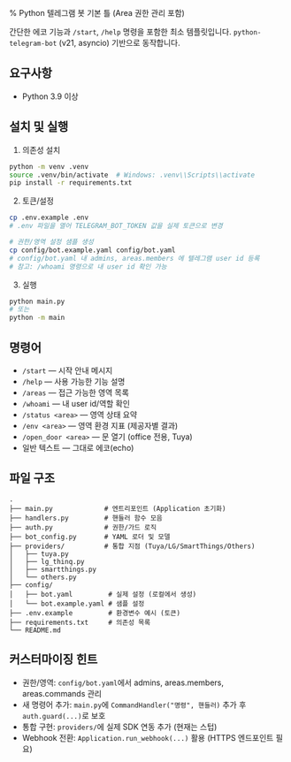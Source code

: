 % Python 텔레그램 봇 기본 틀 (Area 권한 관리 포함)

간단한 에코 기능과 `/start`, `/help` 명령을 포함한 최소 템플릿입니다.
`python-telegram-bot` (v21, asyncio) 기반으로 동작합니다.

## 요구사항
- Python 3.9 이상

## 설치 및 실행
1) 의존성 설치
```bash
python -m venv .venv
source .venv/bin/activate  # Windows: .venv\\Scripts\\activate
pip install -r requirements.txt
```

2) 토큰/설정
```bash
cp .env.example .env
# .env 파일을 열어 TELEGRAM_BOT_TOKEN 값을 실제 토큰으로 변경

# 권한/영역 설정 샘플 생성
cp config/bot.example.yaml config/bot.yaml
# config/bot.yaml 내 admins, areas.members 에 텔레그램 user id 등록
# 참고: /whoami 명령으로 내 user id 확인 가능
```

3) 실행
```bash
python main.py
# 또는
python -m main
```

## 명령어
- `/start` — 시작 안내 메시지
- `/help` — 사용 가능한 기능 설명
- `/areas` — 접근 가능한 영역 목록
- `/whoami` — 내 user id/역할 확인
- `/status <area>` — 영역 상태 요약
- `/env <area>` — 영역 환경 지표 (제공자별 결과)
- `/open_door <area>` — 문 열기 (office 전용, Tuya)
- 일반 텍스트 — 그대로 에코(echo)

## 파일 구조
```
.
├── main.py             # 엔트리포인트 (Application 초기화)
├── handlers.py         # 핸들러 함수 모음
├── auth.py             # 권한/가드 로직
├── bot_config.py       # YAML 로더 및 모델
├── providers/          # 통합 지점 (Tuya/LG/SmartThings/Others)
│   ├── tuya.py
│   ├── lg_thinq.py
│   ├── smartthings.py
│   └── others.py
├── config/
│   ├── bot.yaml         # 실제 설정 (로컬에서 생성)
│   └── bot.example.yaml # 샘플 설정
├── .env.example         # 환경변수 예시 (토큰)
├── requirements.txt     # 의존성 목록
└── README.md
```

## 커스터마이징 힌트
- 권한/영역: `config/bot.yaml`에서 admins, areas.members, areas.commands 관리
- 새 명령어 추가: `main.py`에 `CommandHandler("명령", 핸들러)` 추가 후 `auth.guard(...)`로 보호
- 통합 구현: `providers/`에 실제 SDK 연동 추가 (현재는 스텁)
- Webhook 전환: `Application.run_webhook(...)` 활용 (HTTPS 엔드포인트 필요)
